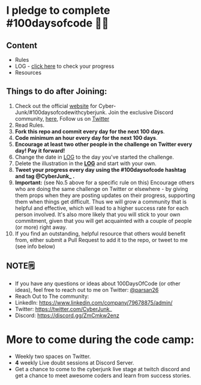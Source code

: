 # I pledge to complete #100daysofcode 🧑‍💻

## Content
* Rules
* LOG - [click here](LOG.md) to check your progress
* Resources

## Things to do after Joining:
1. Check out the official [website](https://sites.google.com/view/cyb3rjunk/home) for Cyber-Junk/#100daysofcodewithcyberjunk. Join the exclusive Discord community, [here](https://discord.gg/ZmCmkw2enz), Follow us on [Twitter](https://twitter.com/CyberJunk15)
2. Read Rules.
3. **Fork this repo and commit every day for the next 100 days**.
4.  **Code minimum an hour every day for the next 100 days**.
5.  **Encourage at least two other people in the challenge on Twitter every day! Pay it forward!**
6.  Change the date in [LOG](LOG.md) to the day you've started the challenge.
7.  Delete the illustration in the [**LOG**](LOG.md) and start with your own.
8.  **Tweet your progress every day using the #100daysofcode hashtag and tag @CyberJunk_ .**
9.  **Important:** (see No.5 above for a specific rule on this) Encourage others who are doing the same challenge on Twitter or elsewhere - by giving them props when they are posting updates on their progress, supporting them when things get difficult. Thus we will grow a community that is helpful and effective, which will lead to a higher success rate for each person involved. It's also more likely that you will stick to your own commitment, given that you will get acquainted with a couple of people (or more) right away.
10.  If you find an outstanding, helpful resource that others would benefit from, either submit a Pull Request to add it to the repo, or tweet to me (see info below)

## NOTE🗒️
* If you have any questions or ideas about 100DaysOfCode (or other ideas), feel free to reach out to me on Twitter: [@parsan26](https://twitter.com/parsan26)
* Reach Out to The community:
* LinkedIn: https://www.linkedin.com/company/79678875/admin/
* Twitter: https://twitter.com/CyberJunk_
* Discord: https://discord.gg/ZmCmkw2enz

# More to come during the code camp: 
* Weekly two spaces on Twitter.
* **4** weekly Live doubt sessions at Discord Server.
* Get a chance to come to the cyberjunk live stage at twitch discord and get a chance to meet awesome coders and learn from success stories.



